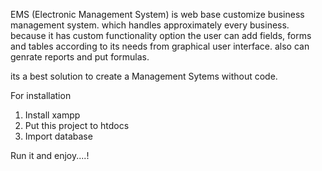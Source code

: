 EMS (Electronic Management System) is web base customize business management system. which handles approximately every business. because it has custom functionality option the user can add fields, forms and tables according to its needs from graphical user interface. also can genrate reports and put formulas.

its a best solution to create a Management Sytems without code.

For installation
1. Install xampp
2. Put this project to htdocs
3. Import database

Run it and enjoy....!
